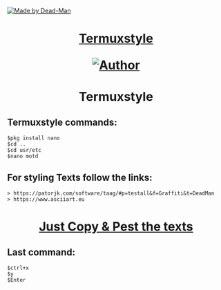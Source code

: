 <p align="left">
<a href="#"><img title="Made by Dead-Man" src="https://img.shields.io/badge/MADE%20in-Bangladesh-green?colorA=%23ff0000&colorB=%23017e40&style=for-the-badge"></a>
</p>
<p align="center"><a href="#"><h1 align="center">
Termuxstyle</a>
<p align="center"><a href="https://github.com/Deadman247"><img title="Author" src="https://img.shields.io/badge/Author-Dead--Man-red.svg?style=for-the-badge&logo=github"></a>

<h1 align="center">Termuxstyle</h1><p align="center">

## Termuxstyle commands:
```
$pkg install nano
$cd ..
$cd usr/etc
$nano motd
```
## For styling Texts follow the links:
```
> https://patorjk.com/software/taag/#p=testall&f=Graffiti&t=DeadMan
> https://www.asciiart.eu
```
<p align="center"><a href="#"><h1 align="center">
Just Copy & Pest the texts</a>

## Last command:
```
$ctrl+x
$y
$Enter
